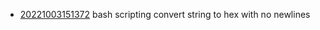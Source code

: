 - [20221003151372](/zet/20221003151372/README.md) bash scripting convert string to hex with no newlines
